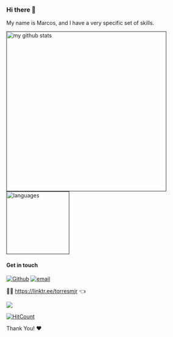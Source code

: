 ### Hi there 👋

My name is Marcos, and I have a very specific set of skills.

<a align="left" href="">
<p align="left">
<img src="https://github-readme-stats.vercel.app/api?username=marcmam2&show_icons=true&theme=tokyonight" alt="my github stats" width="420"/>
<img src="https://github-readme-stats.vercel.app/api/top-langs/?username=marcmam2&layout=compact&theme=tokyonight" alt="languages" height="165">
</p>
</a>

#### Get in touch
[![Github](https://img.shields.io/badge/-Github-000?style=flat&logo=Github&logoColor=white)](https://github.com/marcmam2)
[![email](https://img.shields.io/badge/-email-c14438?style=flat&logo=gmail&logoColor=white)](mailto:marcmam2@gmail.com)

:link::deciduous_tree: https://linktr.ee/torresmjr :point_left:

<p align="left">
<img src="https://komarev.com/ghpvc/?username=marcmam2">
<p>

[![HitCount](https://hits.dwyl.com/marcmam2/marcmam2.svg?style=flat-square&show=unique)](http://hits.dwyl.com/marcmam2/marcmam2)

Thank You! :heart:

<!--
**marcmam2/marcmam2** is a ✨ _special_ ✨ repository because its `README.md` (this file) appears on your GitHub profile.

Here are some ideas to get you started:

- 🔭 I’m currently working on ...
- 🌱 I’m currently learning ...
- 👯 I’m looking to collaborate on ...
- 🤔 I’m looking for help with ...
- 💬 Ask me about ...
- 📫 How to reach me: ...
- 😄 Pronouns: ...
- ⚡ Fun fact: ...

cool emojis:

🎓 :mortar_board:
:octocat:
☕ :coffee:

-->
